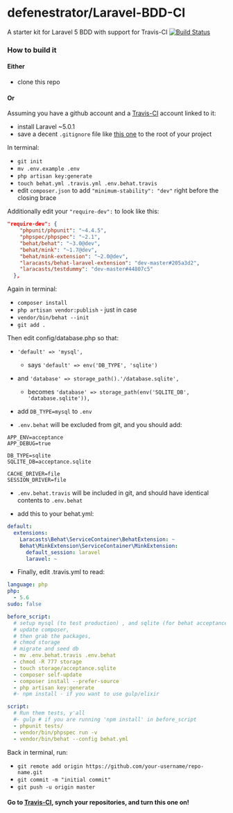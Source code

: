 # defenestrator/Laravel-BDD-CI
A starter kit for Laravel 5 BDD with support for Travis-CI 
[![Build Status](https://travis-ci.org/defenestrator/Laravel-BDD-CI.svg?branch=master)](https://travis-ci.org/defenestrator/Laravel-BDD-CI)
### How to build it
#### Either
- clone this repo

#### Or
Assuming you have a github account and a [Travis-CI](https://travis-ci.org) account linked to it:
- install Laravel ~5.0.1
- save a decent `.gitignore` file like 
[this one](https://gist.github.com/defenestrator/5ad679db122177888da5) to the root of your project

In terminal:
- `git init`
- `mv .env.example .env`
- `php artisan key:generate`
- `touch behat.yml .travis.yml .env.behat.travis`
- edit `composer.json` to add `"minimum-stability": "dev"` right before the closing brace

Additionally edit your `"require-dev":` to look like this:
```json
"require-dev": {
    "phpunit/phpunit": "~4.4.5",
    "phpspec/phpspec": "~2.1",
    "behat/behat": "~3.0@dev",
    "behat/mink": "~1.7@dev",
    "behat/mink-extension": "~2.0@dev",
    "laracasts/behat-laravel-extension": "dev-master#205a3d2",
    "laracasts/testdummy": "dev-master#44807c5"
  },
  ```

Again in terminal:    
- `composer install`
- `php artisan vendor:publish` - just in case
- `vendor/bin/behat --init`
- `git add .`

Then edit config/database.php so that:
  - `'default' => 'mysql',` 
    - says `'default' => env('DB_TYPE', 'sqlite')`
  - and `'database' => storage_path().'/database.sqlite',`
    - becomes `'database' => storage_path(env('SQLITE_DB', 'database.sqlite')),`
    
- add `DB_TYPE=mysql` to `.env`
- `.env.behat` will be excluded from git, and you should add:

```
APP_ENV=acceptance
APP_DEBUG=true

DB_TYPE=sqlite
SQLITE_DB=acceptance.sqlite

CACHE_DRIVER=file
SESSION_DRIVER=file
```

- `.env.behat.travis` will be included in git, and should have identical contents to `.env.behat`

- add this to your behat.yml:

```yaml
default:
  extensions:
    Laracasts\Behat\ServiceContainer\BehatExtension: ~
    Behat\MinkExtension\ServiceContainer\MinkExtension:
      default_session: laravel
      laravel: ~
```

- Finally, edit .travis.yml to read:

```yaml
language: php
php:
  - 5.6
sudo: false

before_script:
  # setup mysql (to test production) , and sqlite (for behat acceptance)
  # update composer,
  # then grab the packages,
  # chmod storage
  # migrate and seed db
  - mv .env.behat.travis .env.behat
  - chmod -R 777 storage
  - touch storage/acceptance.sqlite
  - composer self-update
  - composer install --prefer-source
  - php artisan key:generate
  #- npm install - if you want to use gulp/elixir

script:
  # Run them tests, y'all
  #- gulp # if you are running 'npm install' in before_script
  - phpunit tests/
  - vendor/bin/phpspec run -v
  - vendor/bin/behat --config behat.yml
```

Back in terminal, run:
- `git remote add origin https://github.com/your-username/repo-name.git`
- `git commit -m "initial commit"`
- `git push -u origin master`

#### Go to [Travis-CI](https://travis-ci.org), synch your repositories, and turn this one on!


